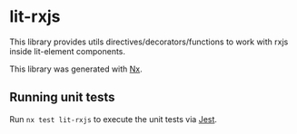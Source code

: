 # lit-rxjs

This library provides utils directives/decorators/functions to work with rxjs inside lit-element components.

This library was generated with [Nx](https://nx.dev).

## Running unit tests

Run `nx test lit-rxjs` to execute the unit tests via [Jest](https://jestjs.io).
